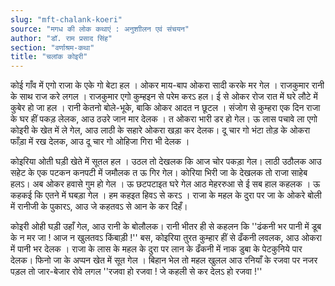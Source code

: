 ```yaml
---
slug: "mft-chalank-koeri"
source: "मगध की लोक कथाएं : अनुशाीलन एवं संचयन"
author: "डॉ. राम प्रसाद सिंह"
section: "वर्णाश्रम-कथा"
title: "चलांक कोइरी"
---
```

कोई गाँव में एगो राजा के एके गो बेटा हल । ओकर माय-बाप ओकरा सादी करके मर गेल । राजकुमार रानी के साथ राज करे लगल । राजकुमार एगो कुम्हइन से परेम करऽ हल। ई से ओकर रोज रात में घरे लौटे में कुबेर हो जा हल । रानी केतनो बोले-भूके, बाकि ओकर आदत न छूटल । संजोग से कुम्हरा एक दिन राजा के घर हीं पकड़ लेलक, आउ ठउरे जान मार देलक । त ओकरा भारी डर हो गेल। ऊ लास पचावे ला एगो कोइरी के खेत में ले गेल, आउ लाठी के सहारे ओकरा खड़ा कर देलक। दू चार गो भंटा तोड़ के ओकरा फाँड़ा में रख देलक, आउ दू चार गो ओहिजा गिरा भी देलक । 

कोइरिया ओती घड़ी खेते में सूतल हल । उठल तो देखलक कि आज चोर पकड़ा गेल। लाठी उठौलक आउ सहेट के एक पटकन कनपटी में जमौलक त ऊ गिर गेल। कोरिया भिरी जा के देखलक तो राजा साहेब हलऽ। अब ओकर हवासे गुम हो गेल । ऊ छटपटाइत घरे गेल आठ मेहररुआ से ई सब हाल कहलक । ऊ कहकई कि एतने में घबड़ा गेल । हम कहइत हिवऽ से करऽ । राजा के महल के दुरा पर जा के ओकरे बोली में रानीजी  के पुकारऽ, आउ जे कहतवऽ से आन के कर दिहँ। 

कोइरी ओही घड़ी उहाँ गेल, आउ रानी के बोलौलक। रानी भीतर ही से कहलन कि ''ढंकनी भर पानी में डूब के न मर जा ! आज न खुलतवऽ किंबाड़ी !'' बस, कोइरिया तुरत कुम्हार हीं से ढँकनी लवलक, आउ ओकरा में पानी भर देलक । राजा के लास के महल के दुरा पर लान के ढँकनी में नाक डुबा के पेटकुनिये पार देलक। फिनो जा के अप्पन खेत में सूत गेल । बिहान भेल तो महल खुलल आउ रनियाँ के रजवा पर नजर पड़ल तो जार-बेजार रोवे लगल ''रजवा हो रजवा ! जे कहली से कर देलऽ हो रजवा !'' 
